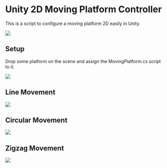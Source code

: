 # Unity 2D Moving Platform Controller

This is a script to configure a moving platform 2D easily in Unity.

![](https://i.imgur.com/X5SnsSI.gifv)

## Setup

Drop some platform on the scene and assign the MovingPlatform.cs script to it.

![](https://i.imgur.com/5OkYDfv.gif)

## Line Movement

![](https://i.imgur.com/2em1TJv.gif)

## Circular Movement 

![](https://i.imgur.com/WXMrRAj.gif)

## Zigzag Movement 

![](https://i.imgur.com/rtlKzk8.gif)
